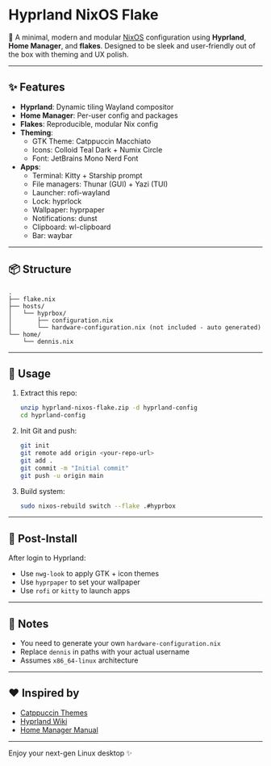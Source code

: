 
# Hyprland NixOS Flake

🎯 A minimal, modern and modular [NixOS](https://nixos.org) configuration using **Hyprland**, **Home Manager**, and **flakes**. Designed to be sleek and user-friendly out of the box with theming and UX polish.

---

## ✨ Features

- **Hyprland**: Dynamic tiling Wayland compositor
- **Home Manager**: Per-user config and packages
- **Flakes**: Reproducible, modular Nix config
- **Theming**:
  - GTK Theme: Catppuccin Macchiato
  - Icons: Colloid Teal Dark + Numix Circle
  - Font: JetBrains Mono Nerd Font
- **Apps**:
  - Terminal: Kitty + Starship prompt
  - File managers: Thunar (GUI) + Yazi (TUI)
  - Launcher: rofi-wayland
  - Lock: hyprlock
  - Wallpaper: hyprpaper
  - Notifications: dunst
  - Clipboard: wl-clipboard
  - Bar: waybar

---

## 📦 Structure

```
.
├── flake.nix
├── hosts/
│   └── hyprbox/
│       ├── configuration.nix
│       └── hardware-configuration.nix (not included - auto generated)
└── home/
    └── dennis.nix
```

---

## 🚀 Usage

1. Extract this repo:
   ```bash
   unzip hyprland-nixos-flake.zip -d hyprland-config
   cd hyprland-config
   ```

2. Init Git and push:
   ```bash
   git init
   git remote add origin <your-repo-url>
   git add .
   git commit -m "Initial commit"
   git push -u origin main
   ```

3. Build system:
   ```bash
   sudo nixos-rebuild switch --flake .#hyprbox
   ```

---

## 📸 Post-Install

After login to Hyprland:

- Use `nwg-look` to apply GTK + icon themes
- Use `hyprpaper` to set your wallpaper
- Use `rofi` or `kitty` to launch apps

---

## 🧪 Notes

- You need to generate your own `hardware-configuration.nix`
- Replace `dennis` in paths with your actual username
- Assumes `x86_64-linux` architecture

---

## ❤️ Inspired by

- [Catppuccin Themes](https://github.com/catppuccin)
- [Hyprland Wiki](https://wiki.hyprland.org/)
- [Home Manager Manual](https://nix-community.github.io/home-manager/)

---

Enjoy your next-gen Linux desktop ✨
